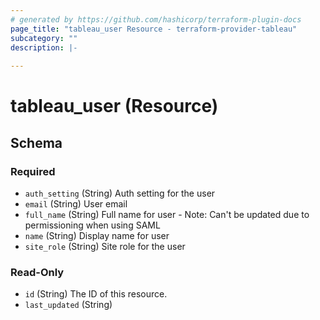 ```yaml
---
# generated by https://github.com/hashicorp/terraform-plugin-docs
page_title: "tableau_user Resource - terraform-provider-tableau"
subcategory: ""
description: |-
  
---
```


# tableau_user (Resource)





<!-- schema generated by tfplugindocs -->
## Schema

### Required

- `auth_setting` (String) Auth setting for the user
- `email` (String) User email
- `full_name` (String) Full name for user - Note: Can't be updated due to permissioning when using SAML
- `name` (String) Display name for user
- `site_role` (String) Site role for the user

### Read-Only

- `id` (String) The ID of this resource.
- `last_updated` (String)
